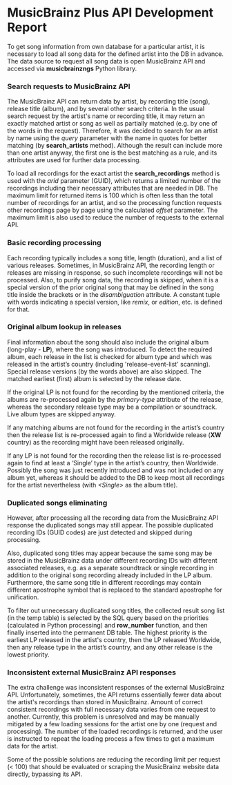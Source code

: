 # MusicBrainz Plus API Development Report

To get song information from own database for a particular artist, it is necessary to load all song data for the defined artist into the DB in advance. The data source to request all song data is open MusicBrainz API and accessed via **musicbrainzngs** Python library.

### Search requests to MusicBrainz API

The MusicBrainz API can return data by artist, by recording title (song), release title (album), and by several other search criteria. In the usual search request by the artist's name or recording title, it may return an exactly matched artist or song as well as partially matched (e.g. by one of the words in the request). Therefore, it was decided to search for an artist by name using the _query_ parameter with the name in quotes for better matching (by **search_artists** method). Although the result can include more than one artist anyway, the first one is the best matching as a rule, and its attributes are used for further data processing.

To load all recordings for the exact artist the **search_recordings** method is used with the _arid_ parameter (GUID), which returns a limited number of the recordings including their necessary attributes that are needed in DB. The maximum limit for returned items is 100 which is often less than the total number of recordings for an artist, and so the processing function requests other recordings page by page using the calculated _offset_ parameter. The maximum limit is also used to reduce the number of requests to the external API.

### Basic recording processing

Each recording typically includes a song title, length (duration), and a list of various releases. Sometimes, in MusicBrainz API, the recording length or releases are missing in response, so such incomplete recordings will not be processed. Also, to purify song data, the recording is skipped, when it is a special version of the prior original song that may be defined in the song title inside the brackets or in the _disambiguation_ attribute. A constant tuple with words indicating a special version, like _remix_, or _edition_, etc. is defined for that.

### Original album lookup in releases

Final information about the song should also include the original album (long-play - **LP**), where the song was introduced. To detect the required album, each release in the list is checked for album type and which was released in the artist’s country (including 'release-event-list' scanning). Special release versions (by the words above) are also skipped. The matched earliest (first) album is selected by the release date.

If the original LP is not found for the recording by the mentioned criteria, the albums are re-processed again by the _primary-type_ attribute of the release, whereas the secondary release type may be a compilation or soundtrack. Live album types are skipped anyway.

If any matching albums are not found for the recording in the artist’s country then the release list is re-processed again to find a Worldwide release (**XW** country) as the recording might have been released originally.

If any LP is not found for the recording then the release list is re-processed again to find at least a ‘Single’ type in the artist’s country, then Worldwide. Possibly the song was just recently introduced and was not included on any album yet, whereas it should be added to the DB to keep most all recordings for the artist nevertheless (with _\<Single\>_ as the album title).

### Duplicated songs eliminating

However, after processing all the recording data from the MusicBrainz API response the duplicated songs may still appear. The possible duplicated recording IDs (GUID codes) are just detected and skipped during processing.

Also, duplicated song titles may appear because the same song may be stored in the MusicBrainz data under different recording IDs with different associated releases, e.g. as a separate soundtrack or single recording in addition to the original song recording already included in the LP album. Furthermore, the same song title in different recordings may contain different apostrophe symbol that is replaced to the standard apostrophe for unification.

To filter out unnecessary duplicated song titles, the collected result song list (in the temp table) is selected by the SQL query based on the priorities (calculated in Python processing) and **row_number** function, and then finally inserted into the permanent DB table. The highest priority is the earliest LP released in the artist's country, then the LP released Worldwide, then any release type in the artist’s country, and any other release is the lowest priority.

### Inconsistent external MusicBrainz API responses

The extra challenge was inconsistent responses of the external MusicBrainz API. Unfortunately, sometimes, the API returns essentially fewer data about the artist's recordings than stored in MusicBrainz. Amount of correct consistent recordings with full necessary data varies from one request to another. Currently, this problem is unresolved and may be manually mitigated by a few loading sessions for the artist one by one (request and processing). The number of the loaded recordings is returned, and the user is instructed to repeat the loading process a few times to get a maximum data for the artist.

Some of the possible solutions are reducing the recording limit per request (< 100) that should be evaluated or scraping the MusicBrainz website data directly, bypassing its API.
